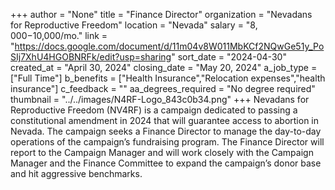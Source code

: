 +++
author = "None"
title = "Finance Director"
organization = "Nevadans for Reproductive Freedom"
location = "Nevada"
salary = "$8,000-$10,000/mo."
link = "https://docs.google.com/document/d/11m04v8W011MbKCf2NQwGe51y_PoSIj7XhU4HGOBNRFk/edit?usp=sharing"
sort_date = "2024-04-30"
created_at = "April 30, 2024"
closing_date = "May 20, 2024"
a_job_type = ["Full Time"]
b_benefits = ["Health Insurance","Relocation expenses","health insurance"]
c_feedback = ""
aa_degrees_required = "No degree required"
thumbnail = "../../images/N4RF-Logo_843c0b34.png"
+++
Nevadans for Reproductive Freedom (NV4RF) is a campaign dedicated to passing a constitutional amendment in 2024 that will guarantee access to abortion in Nevada. The campaign seeks a Finance Director to manage the day-to-day operations of the campaign’s fundraising program. The Finance Director will report to the Campaign Manager and will work closely with the Campaign Manager and the Finance Committee to expand the campaign’s donor base and hit aggressive benchmarks.  